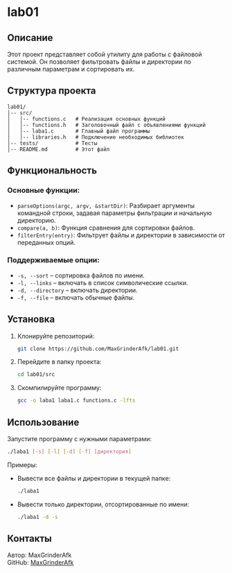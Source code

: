 # lab01

## Описание
Этот проект представляет собой утилиту для работы с файловой системой. Он позволяет фильтровать файлы и директории по различным параметрам и сортировать их. 

## Структура проекта
```
lab01/
│-- src/
│   │-- functions.c   # Реализация основных функций
│   │-- functions.h   # Заголовочный файл с объявлениями функций
│   │-- laba1.c       # Главный файл программы
│   │-- libraries.h   # Подключение необходимых библиотек
│-- tests/            # Тесты
│-- README.md         # Этот файл
```

## Функциональность
### Основные функции:
- `parseOptions(argc, argv, &startDir)`: Разбирает аргументы командной строки, задавая параметры фильтрации и начальную директорию.
- `compare(a, b)`: Функция сравнения для сортировки файлов.
- `filterEntry(entry)`: Фильтрует файлы и директории в зависимости от переданных опций.

### Поддерживаемые опции:
- `-s, --sort` – сортировка файлов по имени.
- `-l, --links` – включать в список символические ссылки.
- `-d, --directory` – включать директории.
- `-f, --file` – включать обычные файлы.

## Установка
1. Клонируйте репозиторий:
   ```sh
   git clone https://github.com/MaxGrinderAfk/lab01.git
   ```
2. Перейдите в папку проекта:
   ```sh
   cd lab01/src
   ```
3. Скомпилируйте программу:
   ```sh
   gcc -o laba1 laba1.c functions.c -lfts
   ```

## Использование
Запустите программу с нужными параметрами:
```sh
./laba1 [-s] [-l] [-d] [-f] [директория]
```
Примеры:
- Вывести все файлы и директории в текущей папке:
  ```sh
  ./laba1
  ```
- Вывести только директории, отсортированные по имени:
  ```sh
  ./laba1 -d -s
  ```

## Контакты
Автор: MaxGrinderAfk  
GitHub: [MaxGrinderAfk](https://github.com/MaxGrinderAfk)


